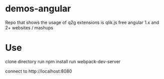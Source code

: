 # demos-angular
Repo that shows the usage of q2g extensions is qlik.js free angular 1.x and 2+ websites / mashups

# Use

clone directory
run npm install
run webpack-dev-server

connect to http://localhost:8080

